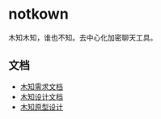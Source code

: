 # notkown
木知木知，谁也不知。去中心化加密聊天工具。
## 文档
* [木知需求文档](https://www.jianshu.com/p/9c2ea38269a8)
* [木知设计文档](https://www.jianshu.com/p/63da6e473b78)
* [木知原型设计](https://www.jianshu.com/p/8d8f9bd81a26)
